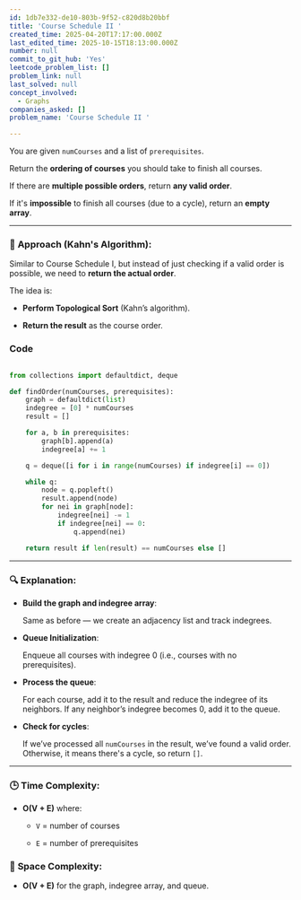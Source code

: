 ```yaml
---
id: 1db7e332-de10-803b-9f52-c820d8b20bbf
title: 'Course Schedule II '
created_time: 2025-04-20T17:17:00.000Z
last_edited_time: 2025-10-15T18:13:00.000Z
number: null
commit_to_git_hub: 'Yes'
leetcode_problem_list: []
problem_link: null
last_solved: null
concept_involved:
  - Graphs
companies_asked: []
problem_name: 'Course Schedule II '

---
```


You are given `numCourses` and a list of `prerequisites`.

Return the **ordering of courses** you should take to finish all courses.

If there are **multiple possible orders**, return **any valid order**.

If it's **impossible** to finish all courses (due to a cycle), return an **empty array**.

***

### 🧠 **Approach (Kahn's Algorithm)**:

Similar to Course Schedule I, but instead of just checking if a valid order is possible, we need to **return the actual order**.

The idea is:

*   **Perform Topological Sort** (Kahn’s algorithm).

*   **Return the result** as the course order.

### **Code**

```python

from collections import defaultdict, deque

def findOrder(numCourses, prerequisites):
    graph = defaultdict(list)
    indegree = [0] * numCourses
    result = []

    for a, b in prerequisites:
        graph[b].append(a)
        indegree[a] += 1

    q = deque([i for i in range(numCourses) if indegree[i] == 0])

    while q:
        node = q.popleft()
        result.append(node)
        for nei in graph[node]:
            indegree[nei] -= 1
            if indegree[nei] == 0:
                q.append(nei)

    return result if len(result) == numCourses else []


```

***

### 🔍 Explanation:

*   **Build the graph and indegree array**:

    Same as before — we create an adjacency list and track indegrees.

*   **Queue Initialization**:

    Enqueue all courses with indegree 0 (i.e., courses with no prerequisites).

*   **Process the queue**:

    For each course, add it to the result and reduce the indegree of its neighbors. If any neighbor’s indegree becomes 0, add it to the queue.

*   **Check for cycles**:

    If we’ve processed all `numCourses` in the result, we’ve found a valid order. Otherwise, it means there's a cycle, so return `[]`.

***

### 🕒 **Time Complexity**:

*   **O(V + E)** where:

    *   `V` = number of courses

    *   `E` = number of prerequisites

### 💾 **Space Complexity**:

*   **O(V + E)** for the graph, indegree array, and queue.
